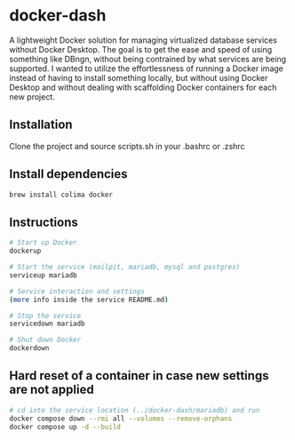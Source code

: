 # docker-dash

A lightweight Docker solution for managing virtualized database services without Docker Desktop. The goal is to get the ease and speed of using something like DBngn, without being contrained by what services are being supported. I wanted to utilize the effortlessness of running a Docker image instead of having to install something locally, but without using Docker Desktop and without dealing with scaffolding Docker containers for each new project.

## Installation

Clone the project and source scripts.sh in your .bashrc or .zshrc

## Install dependencies

```bash
brew install colima docker
```

## Instructions

```bash
# Start up Docker
dockerup

# Start the service (mailpit, mariadb, mysql and postgres)
serviceup mariadb

# Service interaction and settings
(more info inside the service README.md)

# Stop the service
servicedown mariadb

# Shut down Docker
dockerdown
```

## Hard reset of a container in case new settings are not applied

```bash
# cd into the service location (../docker-dash/mariadb) and run
docker compose down --rmi all --volumes --remove-orphans
docker compose up -d --build
```